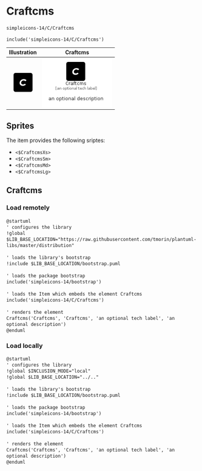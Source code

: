 # Craftcms


```text
simpleicons-14/C/Craftcms
```

```text
include('simpleicons-14/C/Craftcms')
```



| Illustration | Craftcms |
| :---: | :---: |
| ![illustration for Illustration](../../simpleicons-14/C/Craftcms.png) | ![illustration for Craftcms](../../simpleicons-14/C/Craftcms.Local.png) |



## Sprites
The item provides the following sriptes:

- `<$CraftcmsXs>`
- `<$CraftcmsSm>`
- `<$CraftcmsMd>`
- `<$CraftcmsLg>`





## Craftcms

### Load remotely
```plantuml
@startuml
' configures the library
!global $LIB_BASE_LOCATION="https://raw.githubusercontent.com/tmorin/plantuml-libs/master/distribution"

' loads the library's bootstrap
!include $LIB_BASE_LOCATION/bootstrap.puml

' loads the package bootstrap
include('simpleicons-14/bootstrap')

' loads the Item which embeds the element Craftcms
include('simpleicons-14/C/Craftcms')

' renders the element
Craftcms('Craftcms', 'Craftcms', 'an optional tech label', 'an optional description')
@enduml
```

### Load locally
```plantuml
@startuml
' configures the library
!global $INCLUSION_MODE="local"
!global $LIB_BASE_LOCATION="../.."

' loads the library's bootstrap
!include $LIB_BASE_LOCATION/bootstrap.puml

' loads the package bootstrap
include('simpleicons-14/bootstrap')

' loads the Item which embeds the element Craftcms
include('simpleicons-14/C/Craftcms')

' renders the element
Craftcms('Craftcms', 'Craftcms', 'an optional tech label', 'an optional description')
@enduml
```

